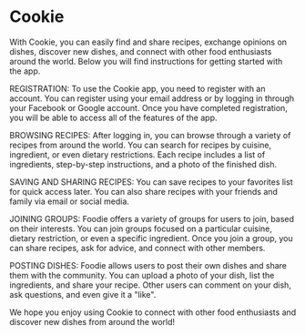 # Cookie

With Cookie, you can easily find and share recipes, exchange opinions on dishes, discover new dishes, and connect with other food enthusiasts around the world. Below you will find instructions for getting started with the app.

REGISTRATION: To use the Cookie app, you need to register with an account. You can register using your email address or by logging in through your Facebook or Google account. Once you have completed registration, you will be able to access all of the features of the app.

BROWSING RECIPES: After logging in, you can browse through a variety of recipes from around the world. You can search for recipes by cuisine, ingredient, or even dietary restrictions. Each recipe includes a list of ingredients, step-by-step instructions, and a photo of the finished dish.

SAVING AND SHARING RECIPES: You can save recipes to your favorites list for quick access later. You can also share recipes with your friends and family via email or social media.

JOINING GROUPS: Foodie offers a variety of groups for users to join, based on their interests. You can join groups focused on a particular cuisine, dietary restriction, or even a specific ingredient. Once you join a group, you can share recipes, ask for advice, and connect with other members.

POSTING DISHES: Foodie allows users to post their own dishes and share them with the community. You can upload a photo of your dish, list the ingredients, and share your recipe. Other users can comment on your dish, ask questions, and even give it a "like".

We hope you enjoy using Cookie to connect with other food enthusiasts and discover new dishes from around the world!
